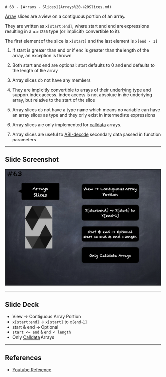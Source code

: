 	# 63 - [Arrays - Slices](Arrays%20-%20Slices.md)
[Array](Arrays.md) slices are a view on a contiguous portion of an array. 

They are written as `x[start:end]`, where start and end are expressions resulting in a `uint256` type (or implicitly convertible to it). 

The first element of the slice is `x[start]` and the last element is `x[end - 1]`

1. If start is greater than end or if end is greater than the length of the array, an exception is thrown
    
2. Both start and end are optional: start defaults to 0 and end defaults to the length of the array
    
3. Array slices do not have any members
    
4. They are implicitly convertible to arrays of their underlying type and support index access. Index access is not absolute in the underlying array, but relative to the start of the slice
    
5. Array slices do not have a type name which means no variable can have an array slices as type and they only exist in intermediate expressions
    
6. Array slices are only implemented for [calldata](../Ethereum101/Calldata.md) arrays.
    
7. Array slices are useful to [ABI-decode](ABI%20Encoding-Decoding.md) secondary data passed in function parameters

___
## Slide Screenshot
![063.png](../images/solidity101/063.png)
___
## Slide Deck
- View -> Contiguous Array Portion
- `x[start:end]` -> `x[start]` to `x[end-1]`
- start & end -> Optional
- `start <= end` & `end < length`
- Only [Calldata](../Ethereum101/Calldata.md) Arrays
___
## References
- [Youtube Reference](https://youtu.be/WgU7KKKomMk?t=123)


